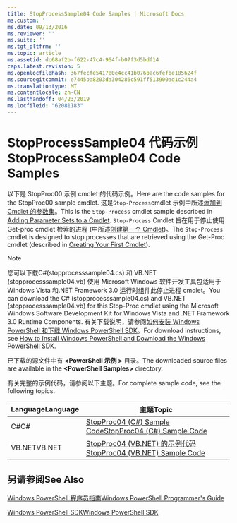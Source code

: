 ```yaml
---
title: StopProcessSample04 Code Samples | Microsoft Docs
ms.custom: ''
ms.date: 09/13/2016
ms.reviewer: ''
ms.suite: ''
ms.tgt_pltfrm: ''
ms.topic: article
ms.assetid: dc68af2b-f622-47c4-964f-b07f3d5bdf14
caps.latest.revision: 5
ms.openlocfilehash: 367fecfe5417e0e4cc41b076bac6fefbe185624f
ms.sourcegitcommit: e7445ba8203da304286c591ff513900ad1c244a4
ms.translationtype: MT
ms.contentlocale: zh-CN
ms.lasthandoff: 04/23/2019
ms.locfileid: "62081183"
---
```

# <a name="stopprocesssample04-code-samples"></a><span data-ttu-id="c4084-102">StopProcessSample04 代码示例</span><span class="sxs-lookup"><span data-stu-id="c4084-102">StopProcessSample04 Code Samples</span></span>

<span data-ttu-id="c4084-103">以下是 StopProc00 示例 cmdlet 的代码示例。</span><span class="sxs-lookup"><span data-stu-id="c4084-103">Here are the code samples for the StopProc00 sample cmdlet.</span></span> <span data-ttu-id="c4084-104">这是`Stop-Process`cmdlet 示例中所述[添加到 Cmdlet 的参数集](../cmdlet/adding-parameter-sets-to-a-cmdlet.md)。</span><span class="sxs-lookup"><span data-stu-id="c4084-104">This is the `Stop-Process` cmdlet sample described in [Adding Parameter Sets to a Cmdlet](../cmdlet/adding-parameter-sets-to-a-cmdlet.md).</span></span> <span data-ttu-id="c4084-105">`Stop-Process` Cmdlet 旨在用于停止使用 Get-proc cmdlet 检索的进程 (中所述[创建第一个 Cmdlet](../cmdlet/creating-a-cmdlet-without-parameters.md))。</span><span class="sxs-lookup"><span data-stu-id="c4084-105">The `Stop-Process` cmdlet is designed to stop processes that are retrieved using the Get-Proc cmdlet (described in [Creating Your First Cmdlet](../cmdlet/creating-a-cmdlet-without-parameters.md)).</span></span>

> [!NOTE]
> <span data-ttu-id="c4084-106">您可以下载C#(stopprocesssample04.cs) 和 VB.NET (stopprocesssample04.vb) 使用 Microsoft Windows 软件开发工具包适用于 Windows Vista 和.NET Framework 3.0 运行时组件此停止进程 cmdlet。</span><span class="sxs-lookup"><span data-stu-id="c4084-106">You can download the C# (stopprocesssample04.cs) and VB.NET (stopprocesssample04.vb) for this Stop-Proc cmdlet using the Microsoft Windows Software Development Kit for Windows Vista and .NET Framework 3.0 Runtime Components.</span></span> <span data-ttu-id="c4084-107">有关下载说明，请参阅[如何安装 Windows PowerShell 和下载 Windows PowerShell SDK](/powershell/developer/installing-the-windows-powershell-sdk)。</span><span class="sxs-lookup"><span data-stu-id="c4084-107">For download instructions, see [How to Install Windows PowerShell and Download the Windows PowerShell SDK](/powershell/developer/installing-the-windows-powershell-sdk).</span></span>
>
> <span data-ttu-id="c4084-108">已下载的源文件中有 **\<PowerShell 示例 >** 目录。</span><span class="sxs-lookup"><span data-stu-id="c4084-108">The downloaded source files are available in the **\<PowerShell Samples>** directory.</span></span>

<span data-ttu-id="c4084-109">有关完整的示例代码，请参阅以下主题。</span><span class="sxs-lookup"><span data-stu-id="c4084-109">For complete sample code, see the following topics.</span></span>

|<span data-ttu-id="c4084-110">Language</span><span class="sxs-lookup"><span data-stu-id="c4084-110">Language</span></span>|<span data-ttu-id="c4084-111">主题</span><span class="sxs-lookup"><span data-stu-id="c4084-111">Topic</span></span>|
|--------------|-----------|
|<span data-ttu-id="c4084-112">C#</span><span class="sxs-lookup"><span data-stu-id="c4084-112">C#</span></span>|[<span data-ttu-id="c4084-113">StopProc04 (C#) Sample Code</span><span class="sxs-lookup"><span data-stu-id="c4084-113">StopProc04 (C#) Sample Code</span></span>](./stopprocesssample04-csharp-sample-code.md)|
|<span data-ttu-id="c4084-114">VB.NET</span><span class="sxs-lookup"><span data-stu-id="c4084-114">VB.NET</span></span>|[<span data-ttu-id="c4084-115">StopProc04 (VB.NET) 的示例代码</span><span class="sxs-lookup"><span data-stu-id="c4084-115">StopProc04 (VB.NET) Sample Code</span></span>](./stopprocesssample04-vb-net-sample-code.md)|

## <a name="see-also"></a><span data-ttu-id="c4084-116">另请参阅</span><span class="sxs-lookup"><span data-stu-id="c4084-116">See Also</span></span>

[<span data-ttu-id="c4084-117">Windows PowerShell 程序员指南</span><span class="sxs-lookup"><span data-stu-id="c4084-117">Windows PowerShell Programmer's Guide</span></span>](./windows-powershell-programmer-s-guide.md)

[<span data-ttu-id="c4084-118">Windows PowerShell SDK</span><span class="sxs-lookup"><span data-stu-id="c4084-118">Windows PowerShell SDK</span></span>](../windows-powershell-reference.md)